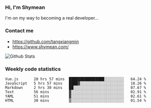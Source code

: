 ### Hi, I'm Shymean

I'm on my way to becoming a real developer...

### Contact me

- <https://github.com/tangxiangmin>
- <https://www.shymean.com/>

![Github Stats](https://github-readme-stats.vercel.app/api?username=tangxiangmin&show_icons=true&theme=dark)


###  Weekly code statistics

<!--START_SECTION:waka-->

```text
Vue.js       20 hrs 57 mins  ████████████████░░░░░░░░░   64.24 %
JavaScript   5 hrs 57 mins   ████▓░░░░░░░░░░░░░░░░░░░░   18.26 %
Markdown     2 hrs 30 mins   ██░░░░░░░░░░░░░░░░░░░░░░░   07.67 %
Text         56 mins         ▓░░░░░░░░░░░░░░░░░░░░░░░░   02.91 %
YAML         51 mins         ▓░░░░░░░░░░░░░░░░░░░░░░░░   02.61 %
HTML         30 mins         ▒░░░░░░░░░░░░░░░░░░░░░░░░   01.54 %
```

<!--END_SECTION:waka-->